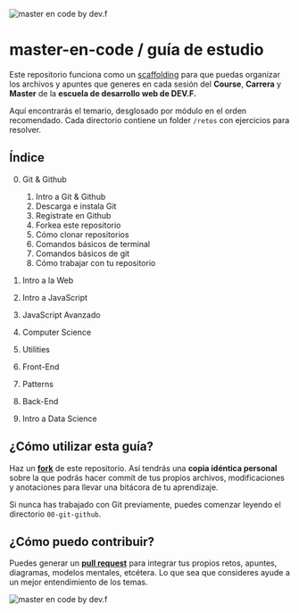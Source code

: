![master en code by dev.f](https://storage.googleapis.com/campus-cvs/lectures/master-en-code.jpeg)

# master-en-code / guía de estudio

Este repositorio funciona como un [scaffolding](https://en.wikipedia.org/wiki/Scaffold_(programming)) para que puedas organizar los archivos y apuntes que generes en cada sesión del **Course**, **Carrera** y **Master** de la **escuela de desarrollo web de DEV.F.**

Aquí encontrarás el temario, desglosado por módulo en el orden recomendado. Cada directorio contiene un folder `/retos` con ejercicios para resolver.

## Índice

0. Git & Github
   1. Intro a Git & Github
   2. Descarga e instala Git
   3. Regístrate en Github
   4. Forkea este repositorio
   5. Cómo clonar repositorios
   6. Comandos básicos de terminal
   7. Comandos básicos de git
   8. Cómo trabajar con tu repositorio

1. Intro a la Web
2. Intro a JavaScript
3. JavaScript Avanzado
4. Computer Science
5. Utilities
6. Front-End
7. Patterns
8. Back-End
9. Intro a Data Science   

## ¿Cómo utilizar esta guía?

Haz un **[fork](https://docs.github.com/en/github/getting-started-with-github/quickstart/fork-a-repo)** de este repositorio. Así tendrás una **copia idéntica personal** sobre la que podrás hacer commit de tus propios archivos, modificaciones y anotaciones para llevar una bitácora de tu aprendizaje.

Si nunca has trabajado con Git previamente, puedes comenzar leyendo el directorio `00-git-github`.

## ¿Cómo puedo contribuir?

Puedes generar un **[pull request](https://www.freecodecamp.org/news/how-to-make-your-first-pull-request-on-github-3/)** para integrar tus propios retos, apuntes, diagramas, modelos mentales, etcétera. Lo que sea que consideres ayude a un mejor entendimiento de los temas.

![master en code by dev.f](https://storage.googleapis.com/campus-cvs/lectures/banner-code.jpeg)
